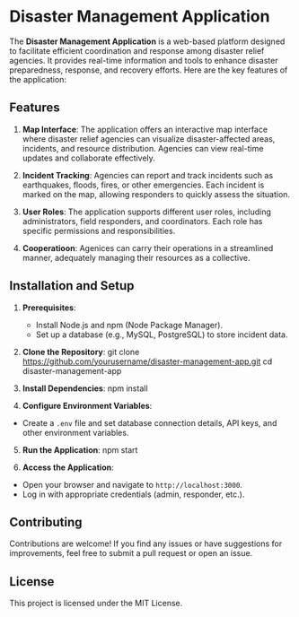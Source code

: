 # Disaster Management Application

The **Disaster Management Application** is a web-based platform designed to facilitate efficient coordination and response among disaster relief agencies. It provides real-time information and tools to enhance disaster preparedness, response, and recovery efforts. Here are the key features of the application:

## Features

1. **Map Interface**: The application offers an interactive map interface where disaster relief agencies can visualize disaster-affected areas, incidents, and resource distribution. Agencies can view real-time updates and collaborate effectively.

2. **Incident Tracking**: Agencies can report and track incidents such as earthquakes, floods, fires, or other emergencies. Each incident is marked on the map, allowing responders to quickly assess the situation.

3. **User Roles**: The application supports different user roles, including administrators, field responders, and coordinators. Each role has specific permissions and responsibilities.

4. **Cooperatioon**: Agenices can carry their operations in a streamlined manner, adequately managing their resources as a collective.

## Installation and Setup

1. **Prerequisites**:
   - Install Node.js and npm (Node Package Manager).
   - Set up a database (e.g., MySQL, PostgreSQL) to store incident data.

2. **Clone the Repository**:
   git clone https://github.com/yourusername/disaster-management-app.git cd disaster-management-app


3. **Install Dependencies**:
  npm install

4. **Configure Environment Variables**:
- Create a `.env` file and set database connection details, API keys, and other environment variables.

5. **Run the Application**:
  npm start

6. **Access the Application**:
- Open your browser and navigate to `http://localhost:3000`.
- Log in with appropriate credentials (admin, responder, etc.).

## Contributing

Contributions are welcome! If you find any issues or have suggestions for improvements, feel free to submit a pull request or open an issue.

## License

This project is licensed under the MIT License.
